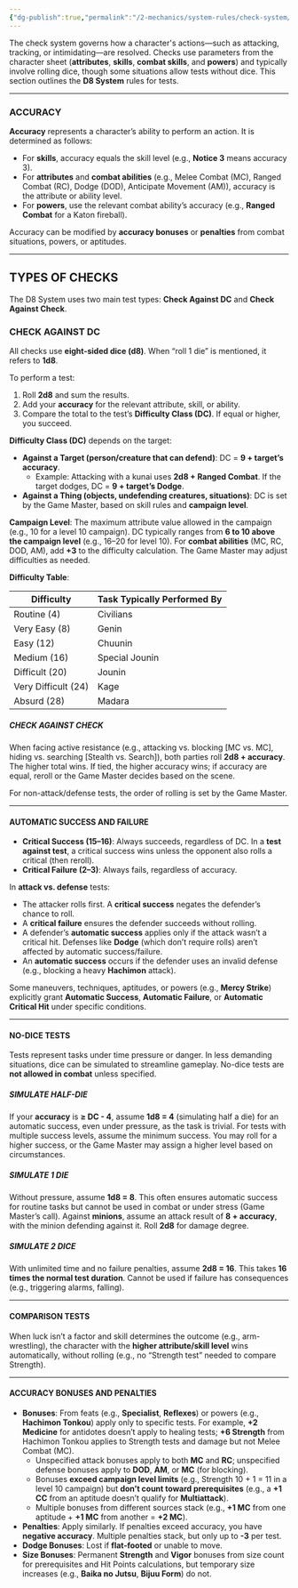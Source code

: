 ```yaml
---
{"dg-publish":true,"permalink":"/2-mechanics/system-rules/check-system/"}
---
```


The check system governs how a character's actions—such as attacking, tracking, or intimidating—are resolved. Checks use parameters from the character sheet (**attributes**, **skills**, **combat skills**, and **powers**) and typically involve rolling dice, though some situations allow tests without dice. This section outlines the **D8 System** rules for tests.

---

### ACCURACY

**Accuracy** represents a character’s ability to perform an action. It is determined as follows:

- For **skills**, accuracy equals the skill level (e.g., **Notice 3** means accuracy 3).
- For **attributes** and **combat abilities** (e.g., Melee Combat (MC), Ranged Combat (RC), Dodge (DOD), Anticipate Movement (AM)), accuracy is the attribute or ability level.
- For **powers**, use the relevant combat ability’s accuracy (e.g., **Ranged Combat** for a Katon fireball).

Accuracy can be modified by **accuracy bonuses** or **penalties** from combat situations, powers, or aptitudes.

---

## TYPES OF CHECKS

The D8 System uses two main test types: **Check Against DC** and **Check Against Check**.

### CHECK AGAINST DC

All checks use **eight-sided dice (d8)**. When “roll 1 die” is mentioned, it refers to **1d8**.

To perform a test:

1. Roll **2d8** and sum the results.
2. Add your **accuracy** for the relevant attribute, skill, or ability.
3. Compare the total to the test’s **Difficulty Class (DC)**. If equal or higher, you succeed.

**Difficulty  Class (DC)** depends on the target:

- **Against a Target (person/creature that can defend)**: DC = **9 + target’s accuracy**.
    - Example: Attacking with a kunai uses **2d8 + Ranged Combat**. If the target dodges, DC = **9 + target’s Dodge**.
- **Against a Thing (objects, undefending creatures, situations)**: DC is set by the Game Master, based on skill rules and **campaign level**.

**Campaign Level**: The maximum attribute value allowed in the campaign (e.g., 10 for a level 10 campaign). DC typically ranges from **6 to 10 above the campaign level** (e.g., 16–20 for level 10). For **combat abilities** (MC, RC, DOD, AM), add **+3** to the difficulty calculation. The Game Master may adjust difficulties as needed.

**Difficulty Table**:

|**Difficulty**|**Task Typically Performed By**|
|---|---|
|Routine (4)|Civilians|
|Very Easy (8)|Genin|
|Easy (12)|Chuunin|
|Medium (16)|Special Jounin|
|Difficult (20)|Jounin|
|Very Difficult (24)|Kage|
|Absurd (28)|Madara|

##### CHECK AGAINST CHECK

When facing active resistance (e.g., attacking vs. blocking [MC vs. MC], hiding vs. searching [Stealth vs. Search]), both parties roll **2d8 + accuracy**. The higher total wins. If tied, the higher accuracy wins; if accuracy are equal, reroll or the Game Master decides based on the scene.

For non-attack/defense tests, the order of rolling is set by the Game Master.

---

#### AUTOMATIC SUCCESS AND FAILURE

- **Critical Success (15–16)**: Always succeeds, regardless of DC. In a **test against test**, a critical success wins unless the opponent also rolls a critical (then reroll).
- **Critical Failure (2–3)**: Always fails, regardless of accuracy.

In **attack vs. defense** tests:

- The attacker rolls first. A **critical success** negates the defender’s chance to roll.
- A **critical failure** ensures the defender succeeds without rolling.
- A defender’s **automatic success** applies only if the attack wasn’t a critical hit. Defenses like **Dodge** (which don’t require rolls) aren’t affected by automatic success/failure.
- An **automatic success** occurs if the defender uses an invalid defense (e.g., blocking a heavy **Hachimon** attack).

Some maneuvers, techniques, aptitudes, or powers (e.g., **Mercy Strike**) explicitly grant **Automatic Success**, **Automatic Failure**, or **Automatic Critical Hit** under specific conditions.

---

#### NO-DICE TESTS

Tests represent tasks under time pressure or danger. In less demanding situations, dice can be simulated to streamline gameplay. No-dice tests are **not allowed in combat** unless specified.

##### SIMULATE HALF-DIE

If your **accuracy** is **≥ DC - 4**, assume **1d8 = 4** (simulating half a die) for an automatic success, even under pressure, as the task is trivial. For tests with multiple success levels, assume the minimum success. You may roll for a higher success, or the Game Master may assign a higher level based on circumstances.

##### SIMULATE 1 DIE

Without pressure, assume **1d8 = 8**. This often ensures automatic success for routine tasks but cannot be used in combat or under stress (Game Master’s call). Against **minions**, assume an attack result of **8 + accuracy**, with the minion defending against it. Roll **2d8** for damage degree.

##### SIMULATE 2 DICE

With unlimited time and no failure penalties, assume **2d8 = 16**. This takes **16 times the normal test duration**. Cannot be used if failure has consequences (e.g., triggering alarms, falling).

---

#### COMPARISON TESTS

When luck isn’t a factor and skill determines the outcome (e.g., arm-wrestling), the character with the **higher attribute/skill level** wins automatically, without rolling (e.g., no “Strength test” needed to compare Strength).

---

#### ACCURACY BONUSES AND PENALTIES

- **Bonuses**: From feats (e.g., **Specialist**, **Reflexes**) or powers (e.g., **Hachimon Tonkou**) apply only to specific tests. For example, **+2 Medicine** for antidotes doesn’t apply to healing tests; **+6 Strength** from Hachimon Tonkou applies to Strength tests and damage but not Melee Combat (MC).
    - Unspecified attack bonuses apply to both **MC** and **RC**; unspecified defense bonuses apply to **DOD**, **AM**, or **MC** (for blocking).
    - Bonuses **exceed campaign level limits** (e.g., Strength 10 + 1 = 11 in a level 10 campaign) but **don’t count toward prerequisites** (e.g., a **+1 CC** from an aptitude doesn’t qualify for **Multiattack**).
    - Multiple bonuses from different sources stack (e.g., **+1 MC** from one aptitude + **+1 MC** from another = **+2 MC**).
- **Penalties**: Apply similarly. If penalties exceed accuracy, you have **negative accuracy**. Multiple penalties stack, but only up to **-3** per test.
- **Dodge Bonuses**: Lost if **flat-footed** or unable to move.
- **Size Bonuses**: Permanent **Strength** and **Vigor** bonuses from size count for prerequisites and Hit Points calculations, but temporary size increases (e.g., **Baika no Jutsu**, **Bijuu Form**) do not.